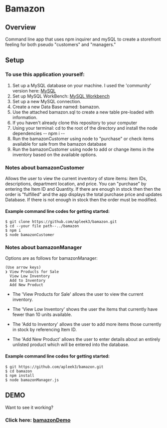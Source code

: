 # Bamazon
## Overview
Command line app that uses npm inquirer and mySQL to create a storefront feeling for both pseudo "customers" and "managers."


## Setup
### To use this application yourself:
1) Set up a MySQL database on your machine. I used the 'community' version here: [MySQL](https://dev.mysql.com/downloads/mysql/) 
2) Set up MySQL WorkBench: [MySQL Workbench](https://www.mysql.com/products/workbench/)
3) Set up a new MySQL connection.
4) Create a new Data Base named: bamazon. 
5) Use the attached bamazon.sql to create a new table pre-loaded with information.
6) If you haven't already clone this repository to your computer
7) Using your terminal: cd to the root of the directory and install the node dependencies -- npm i --
8) Run the bamazonCustomer using node to "purchase" or check items available for sale from the bamazon database
9) Run the bamazonCustomer using node to add or change items in the inventory based on the available options.


### Notes about bamazonCustomer
Allows the user to view the current inventory of store items: item IDs, descriptions, department location, and price. You can "purchase" by entering the Item ID and Quantity. If there are enough in stock then then the order is "fulfilled" and the app displays the total purchase price and updates Database. If there is not enough in stock then the order must be modified.


#### Example command line codes for getting started: 


    $ git clone https://github.com/apleek3/bamazon.git
    $ cd --your file path--../bamazon
    $ npm i
    $ node bamazonCustomer


### Notes about bamazonManager
Options are as follows for bamazonManager: 

    (Use arrow keys)
    ❯ View Products for Sale
      View Low Inventory
      Add to Inventory
      Add New Product
  
- The 'View Products for Sale' allows the user to view the current inventory.

- The 'View Low Inventory' shows the user the items that currently have fewer than 10 units available.

- The 'Add to Inventory' allows the user to add more items those currently in stock by referencing Item ID.

- The 'Add New Product' allows the user to enter details about an entirely unlisted product which will be entered into the database.

#### Example command line codes for getting started: 

    $ git https://github.com/apleek3/bamazon.git
    $ cd bamazon
    $ npm install
    $ node bamazonManager.js


## DEMO
Want to see it working? 

### Click here: [bamazonDemo](https://youtu.be/X7o-jE0rq5k)


